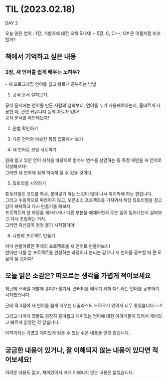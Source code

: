 # TIL (2023.02.18)

DAY 2

오늘 읽은 범위 : 1장, 개발자에 대한 오해 5가지! ~ 5장, C, C++, C# 은 이름처럼 비슷할까?

## 책에서 기억하고 싶은 내용

### 3장, 새 언어를 쉽게 배우는 노하우?

\- 새 프로그래밍 언어를 쉽고 빠르게 공부하는 방법

1. 공식 문서 살펴보기

공식 문서에는 언어를 만든 사람의 철학부터, 언어를 누가 사용해야하는지, 올바르게 사용한 예, 관련 커뮤니티 등의 자료가 있다!<br />
공식 문서를 확인해보자!

2. 문법 확인하기

3. 다른 언어와 비슷한 특징 집중해서 보기

4. 새 언어로 코딩 시도하기

원래 알고 있던 언어 지식을 바탕으로 함수나 변수를 선언하는 등 특정 패턴을 새 언어로 작성해보자!<br />
그러면 새 언어에 쉽게 익숙해 질 수 있을 것이다.

5. 튜토리얼 시작하기

튜토리얼은 코드를 복사, 붙여넣기 하는 느낌이 많이 나서 마지막에 하는 편입니다. <br />
그리고 수동적으로 따라하지 않고, 오픈소스 프로젝트를 가져와서 해당 튜토리얼을 참고삼아 해체하고 다시 만들기를 해보자<br />
프로젝트의 한 마당을 제거하거나 다른 부분을 해체하면서 무슨 일이 일어나는지 살펴보고 다시 조립하는 거지.<br />
그러면 자신감이 점점 붙기 시작할거야!


6. 나만의 프로젝트 만들기

이미 만들어봤던 주제의 프로젝트를 새 언어로 만들어보자!<br />
언어만 다를 뿐 프로젝트를 완성하는 과정이나 논리는 같으니 새 언어를 공부할 때 큰 도움이 될 것이다!

## 오늘 읽은 소감은? 떠오르는 생각을 가볍게 적어보세요

최근에 모바일 개발에 흥미가 생겨서, 플러터를 배우기 위해 다트라는 언어를 공부하기 시작했습니다.

근데 딱 3장에 새 언어를 쉽게 배우는 니꼴라스의 노하우가 있어서 너무 좋았습니다~~!!

그리고 나머지 장들도 굉장히 흥미롭고 재미있는 언어에 대한 이야기들이 있어서 재미있고 빠르게 읽었던 것 같습니다.

아직까지는 가볍고 재미있게 읽을 수 있는 쉬운 내용들 인것 같습니다.

## 궁금한 내용이 있거나, 잘 이해되지 않는 내용이 있다면 적어보세요!

어려운 내용도 없고, 재미있어서 크게 이해되지 않는 내용은 없었습니다.

